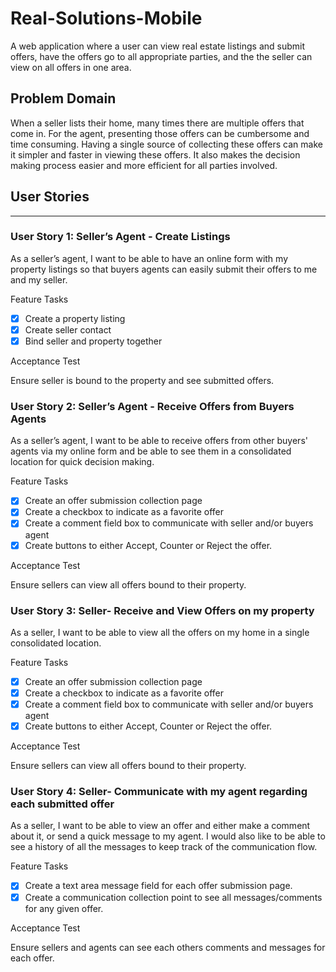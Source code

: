 # Real-Solutions-Mobile

A web application where a user can view real estate listings and submit offers, have the offers go to all appropriate parties, and the the seller can view on all offers in one area.

## Problem Domain

When a seller lists their home, many times there are multiple offers that come in.  For the agent, presenting those offers can be cumbersome and time consuming.  Having a single source of collecting these offers can make it simpler and faster in viewing these offers.  It also makes the decision making process easier and more efficient for all parties involved.

## User Stories

---

### User Story 1: Seller’s Agent - Create Listings

As a seller’s agent, I want to be able to have an online form with my property listings so that buyers agents can easily submit their offers to me and my seller.

Feature Tasks

- [x] Create a property listing
- [x] Create seller contact
- [x] Bind seller and property together

Acceptance Test

Ensure seller is bound to the property and see submitted offers.

### User Story 2: Seller’s Agent - Receive Offers from Buyers Agents

As a seller’s agent, I want to be able to receive offers from other buyers' agents via my online form and be able to see them in a consolidated location for quick decision making.

Feature Tasks

- [x] Create an offer submission collection page
- [x] Create a checkbox to indicate as a favorite offer
- [x] Create a comment field box to communicate with seller and/or buyers agent
- [x] Create buttons to either Accept, Counter or Reject the offer.

Acceptance Test

Ensure sellers can view all offers bound to their property.


### User Story 3: Seller- Receive and View Offers on my property

As a seller, I want to be able to view all the offers on my home in a single consolidated location.  

Feature Tasks

- [x] Create an offer submission collection page
- [x] Create a checkbox to indicate as a favorite offer
- [x] Create a comment field box to communicate with seller and/or buyers agent
- [x] Create buttons to either Accept, Counter or Reject the offer.

Acceptance Test

Ensure sellers can view all offers bound to their property.

### User Story 4: Seller- Communicate with my agent regarding each submitted offer

As a seller, I want to be able to view an offer and either make a comment about it, or send a quick message to my agent. I would also like to be able to see a history of all the messages to keep track of the communication flow.  

Feature Tasks

- [x] Create a text area message field for each offer submission page.
- [x] Create a communication collection point to see all messages/comments for any given offer.

Acceptance Test

Ensure sellers and agents can see each others comments and messages for each offer.

